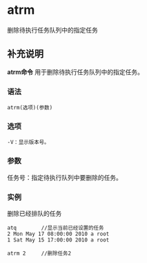 atrm
===

删除待执行任务队列中的指定任务

## 补充说明

**atrm命令** 用于删除待执行任务队列中的指定任务。

### 语法  

```
atrm(选项)(参数)
```

### 选项  

```
-V：显示版本号。
```

### 参数  

任务号：指定待执行队列中要删除的任务。

### 实例  

删除已经排队的任务

```
atq        //显示当前已经设置的任务
2 Mon May 17 08:00:00 2010 a root
1 Sat May 15 17:00:00 2010 a root

atrm 2     //删除任务2
```


<!-- Linux命令行搜索引擎：https://jaywcjlove.github.io/linux-command/ -->